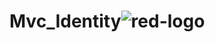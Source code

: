 # Mvc_Identity![red-logo](https://user-images.githubusercontent.com/17329383/181700790-a5b17df7-c447-49ac-8f6b-d5447b18b235.png)

